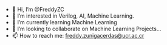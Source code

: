 - 👋 Hi, I’m @FreddyZC
- 👀 I’m interested in Verilog, AI, Machine Learning.
- 🌱 I’m currently learning Machine Learning
- 💞️ I’m looking to collaborate on Machine Learning Projects...
- 📫 How to reach me: freddy.zunigacerdas@ucr.ac.cr

<!---
FreddyZC/FreddyZC is a ✨ special ✨ repository because its `README.md` (this file) appears on your GitHub profile.
You can click the Preview link to take a look at your changes.
--->
